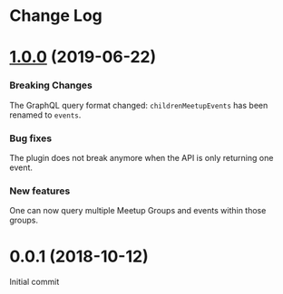 # Change Log

# [1.0.0](https://github.com/phacks/gatsby-source-meetup/compare/gatsby-source-meetup@0.0.1...gatsby-source-meetup@1.0.0) (2019-06-22)

### Breaking Changes

The GraphQL query format changed: `childrenMeetupEvents` has been renamed to `events`.

### Bug fixes

The plugin does not break anymore when the API is only returning one event.

### New features

One can now query multiple Meetup Groups and events within those groups.

# 0.0.1 (2018-10-12)

Initial commit